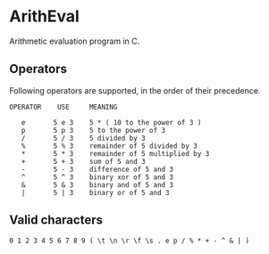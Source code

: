 # ArithEval
Arithmetic evaluation program in C.

## Operators

Following operators are supported, in the order of their precedence.

```
OPERATOR    USE     MEANING

   e       5 e 3    5 * ( 10 to the power of 3 )
   p       5 p 3    5 to the power of 3
   /       5 / 3    5 divided by 3
   %       5 % 3    remainder of 5 divided by 3
   *       5 * 3    remainder of 5 multiplied by 3
   +       5 + 3    sum of 5 and 3
   -       5 - 3    difference of 5 and 3
   ^       5 ^ 3    binary xor of 5 and 3
   &       5 & 3    binary and of 5 and 3
   |       5 | 3    binary or of 5 and 3

```

## Valid characters

```
0 1 2 3 4 5 6 7 8 9 ( \t \n \r \f \s . e p / % * + - ^ & | )
```
